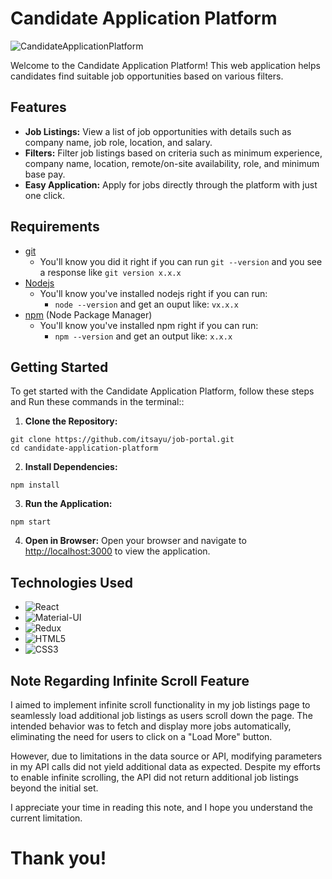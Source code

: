 # Candidate Application Platform
![CandidateApplicationPlatform](https://github.com/itsayu/job-portal)

Welcome to the Candidate Application Platform! This web application helps candidates find suitable job opportunities based on various filters.

## Features

- **Job Listings:** View a list of job opportunities with details such as company name, job role, location, and salary.
- **Filters:** Filter job listings based on criteria such as minimum experience, company name, location, remote/on-site availability, role, and minimum base pay.
- **Easy Application:** Apply for jobs directly through the platform with just one click.

## Requirements

- [git](https://git-scm.com/book/en/v2/Getting-Started-Installing-Git)
  - You'll know you did it right if you can run `git --version` and you see a response like `git version x.x.x`
- [Nodejs](https://nodejs.org/en/)
  - You'll know you've installed nodejs right if you can run:
    - `node --version` and get an ouput like: `vx.x.x`
- [npm](https://www.npmjs.com/get-npm) (Node Package Manager)
  - You'll know you've installed npm right if you can run:
    - `npm --version` and get an output like: `x.x.x`

## Getting Started

To get started with the Candidate Application Platform, follow these steps and Run these commands in the terminal::

1. **Clone the Repository:**
```
git clone https://github.com/itsayu/job-portal.git
cd candidate-application-platform
```

2. **Install Dependencies:**
```
npm install
```

3. **Run the Application:**
```
npm start
```

4. **Open in Browser:**
Open your browser and navigate to [http://localhost:3000](http://localhost:3000) to view the application.

## Technologies Used

  
* ![React](https://img.shields.io/badge/react-%2320232a.svg?style=for-the-badge&logo=react&logoColor=%2361DAFB)
* ![Material-UI](https://img.shields.io/badge/Material--UI-0081CB?style=for-the-badge&logo=material-ui&logoColor=white)
* ![Redux](https://img.shields.io/badge/Redux-593D88?style=for-the-badge&logo=redux&logoColor=white)
* ![HTML5](https://img.shields.io/badge/HTML5-E34F26?style=for-the-badge&logo=html5&logoColor=white)
* ![CSS3](https://img.shields.io/badge/CSS3-1572B6?style=for-the-badge&logo=css3&logoColor=white)

## Note Regarding Infinite Scroll Feature

I aimed to implement infinite scroll functionality in my job listings page to seamlessly load additional job listings as users scroll down the page. The intended behavior was to fetch and display more jobs automatically, eliminating the need for users to click on a "Load More" button.

However, due to limitations in the data source or API, modifying parameters in my API calls did not yield additional data as expected. Despite my efforts to enable infinite scrolling, the API did not return additional job listings beyond the initial set.

I appreciate your time in reading this note, and I hope you understand the current limitation.

# Thank you!
